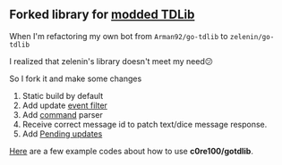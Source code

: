 ﻿## Forked library for [modded TDLib](https://github.com/c0re100/td)

When I'm refactoring my own bot from `Arman92/go-tdlib` to `zelenin/go-tdlib `

I realized that zelenin's library doesn't meet my need😕

So I fork it and make some changes

1. Static build by default
2. Add update [event filter](example#event-filter)
3. Add [command](example#command) parser
4. Receive correct message id to patch text/dice message response.
5. Add [Pending updates](example#pending-updates)

[Here](example) are a few example codes about how to use **c0re100/gotdlib**.